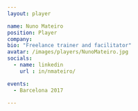 ```yaml
---
layout: player

name: Nuno Mateiro
position: Player
company: 
bio: "Freelance trainer and facilitator"
avatar: /images/players/NunoMateiro.jpg
socials:
  - name: linkedin
    url : in/nmateiro/

events:
  - Barcelona 2017

---
```

